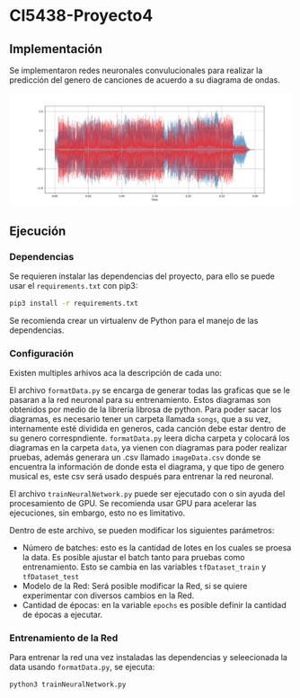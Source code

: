 # CI5438-Proyecto4

## Implementación

Se implementaron redes neuronales convulucionales para realizar la predicción del genero de canciones de acuerdo a su diagrama de ondas.

![diagrama de ondas](/data/0.png)

## Ejecución

### Dependencias

Se requieren instalar las dependencias del proyecto, para ello se puede usar el `requirements.txt` con pip3:

```bash
pip3 install -r requirements.txt
```

Se recomienda crear un virtualenv de Python para el manejo de las dependencias.

### Configuración

Existen multiples arhivos aca la descripción de cada uno:

El archivo `formatData.py` se encarga de generar todas las graficas que se le pasaran a la red neuronal para su entrenamiento. Estos diagramas son obtenidos por medio de la librería librosa de python. Para poder sacar los diagramas, es necesario tener un carpeta llamada `songs`, que a su vez, internamente esté dividida en generos, cada canción debe estar dentro de su genero correspndiente. `formatData.py` leera dicha carpeta y colocará los diagramas en la carpeta `data`, ya vienen con diagramas para poder realizar pruebas, además generara un .csv llamado `imageData.csv` donde se encuentra la información de donde esta el diagrama, y que tipo de genero musical es, este csv será usado después para entrenar la red neuronal.

El archivo `trainNeuralNetwork.py` puede ser ejecutado con o sin ayuda del procesamiento de GPU. Se recomienda usar GPU para acelerar las ejecuciones, sin embargo, esto no es limitativo.

Dentro de este archivo, se pueden modificar los siguientes parámetros:

- Número de batches: esto es la cantidad de lotes en los cuales se proesa la data. Es posible ajustar el batch tanto para pruebas como entrenamiento. Esto se cambia en las variables `tfDataset_train` y  `tfDataset_test`
- Modelo de la Red: Será posible modificar la Red, si se quiere experimentar con diversos cambios en la Red.
- Cantidad de épocas: en la variable `epochs` es posible definir la cantidad de épocas a ejecutar.

### Entrenamiento de la Red

Para entrenar la red una vez instaladas las dependencias y seleecionada la data usando `formatData.py`, se ejecuta:

```python
python3 trainNeuralNetwork.py
```
